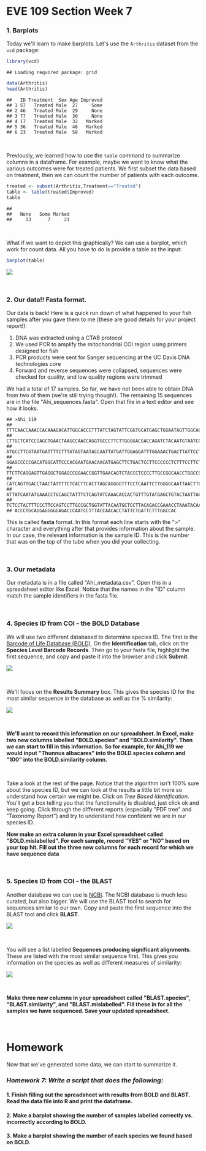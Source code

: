 EVE 109 Section Week 7
================

### 1. Barplots

Today we'll learn to make barplots. Let's use the `Arthritis` dataset from the `vcd` package:

``` r
library(vcd)
```

    ## Loading required package: grid

``` r
data(Arthritis)
head(Arthritis)
```

    ##   ID Treatment  Sex Age Improved
    ## 1 57   Treated Male  27     Some
    ## 2 46   Treated Male  29     None
    ## 3 77   Treated Male  30     None
    ## 4 17   Treated Male  32   Marked
    ## 5 36   Treated Male  46   Marked
    ## 6 23   Treated Male  58   Marked

 

Previously, we learned how to use the `table` command to summarize columns in a dataframe. For example, maybe we want to know what the various outcomes were for treated patients. We first subset the data based on treatment, then we can count the number of patients with each outcome.

``` r
treated <- subset(Arthritis,Treatment=="Treated")
table <- table(treated$Improved)
table
```

    ## 
    ##   None   Some Marked 
    ##     13      7     21

 

What if we want to depict this graphically? We can use a barplot, which work for count data. All you have to do is provide a table as the input:

``` r
barplot(table)
```

![](Week7_files/figure-markdown_github/unnamed-chunk-3-1.png)

     

### 2. Our data!! Fasta format.

Our data is back! Here is a quick run down of what happened to your fish samples after you gave them to me (these are good details for your project report!):

1.  DNA was extracted using a CTAB protocol
2.  We used PCR to amplify the mitochondrial COI region using primers designed for fish
3.  PCR products were sent for Sanger sequencing at the UC Davis DNA technologies core
4.  Forward and reverse sequences were collapsed, sequences were checked for quality, and low quality regions were trimmed

We had a total of 17 samples. So far, we have not been able to obtain DNA from two of them (we're still trying though!). The remaining 15 sequences are in the file "Ahi\_sequences.fasta". Open that file in a text editor and see how it looks.

    ## >Ahi_119
    ## TTTCAACCAAACCACAAAGACATTGGCACCCTTTATCTAGTATTCGGTGCATGAGCTGGAATAGTTGGCACGGCCTTAAG
    ## CTTGCTCATCCGAGCTGAACTAAGCCAACCAGGTGCCCTTCTTGGGGACGACCAGATCTACAATGTAATCGTTACGGCCC
    ## ATGCCTTCGTAATGATTTTCTTTATAGTAATACCAATTATGATTGGAGGATTTGGAAACTGACTTATTCCTCTAATGATC
    ## GGAGCCCCCGACATGGCATTCCCACGAATGAACAACATGAGCTTCTGACTCCTTCCCCCCTCTTTCCTTCTGCTCCTAGC
    ## TTCTTCAGGAGTTGAGGCTGGAGCCGGAACCGGTTGAACAGTCTACCCTCCCCTTGCCGGCAACCTGGCCCACGCAGGGG
    ## CATCAGTTGACCTAACTATTTTCTCACTTCACTTAGCAGGGGTTTCCTCAATTCTTGGGGCAATTAACTTCATCACAACA
    ## ATTATCAATATGAAACCTGCAGCTATTTCTCAGTATCAAACACCACTGTTTGTATGAGCTGTACTAATTACAGCTGTTCT
    ## TCTCCTACTTTCCCTTCCAGTCCTTGCCGCTGGTATTACAATGCTCCTTACAGACCGAAACCTAAATACAACCTTCTTCG
    ## ACCCTGCAGGAGGGGGAGACCCAATCCTTTACCAACACCTATTCTGATTCTTTGGCCAC

This is called **fasta** format. In this format each line starts with the "&gt;" character and everything after that provides information about the sample. In our case, the relevant information is the sample ID. This is the number that was on the top of the tube when you did your collecting.

     

### 3. Our metadata

Our metadata is in a file called "Ahi\_metadata.csv". Open this in a spreadsheet editor like Excel. Notice that the names in the "ID" column match the sample identifiers in the fasta file.

     

### 4. Species ID from COI - the BOLD Database

We will use two different databased to determine species ID. The first is the [Barcode of Life Database (BOLD)](https://http://www.boldsystems.org/index.php/IDS_OpenIdEngine). On the **Identification** tab, click on the **Species Level Barcode Records**. Then go to your fasta file, highlight the first sequence, and copy and paste it into the browser and click **Submit**.

![](Figs/Screen1.png)

 

We'll focus on the **Results Summary** box. This gives the species ID for the most similar sequence in the database as well as the % similarity:

![](Figs/Screen2.png)

 

**We'll want to record this information on our spreadsheet. In Excel, make two new columns labelled "BOLD.species" and "BOLD.similarity". Then we can start to fill in this information. So for example, for Ahi\_119 we would input "Thunnus albacares" into the BOLD.species column and "100" into the BOLD.similarity column.**

 

Take a look at the rest of the page. Notice that the algorithm isn't 100% sure about the species ID, but we can look at the results a little bit more so understand how certain we might be. Click on *Tree Based Identification*. You'll get a box telling you that the functionality is disabled, just click ok and keep going. Click through the different reports (especially "PDF tree" and "Taxonomy Report") and try to understand how confident we are in our species ID.

**Now make an extra column in your Excel spreadsheet called "BOLD.mislabelled". For each sample, record "YES" or "NO" based on your top hit. Fill out the three new columns for each record for which we have sequence data**

     

### 5. Species ID from COI - the BLAST

Another database we can use is [NCBI](https://blast.ncbi.nlm.nih.gov/Blast.cgi?PROGRAM=blastn&PAGE_TYPE=BlastSearch&LINK_LOC=blasthome). The NCBI database is much less curated, but also bigger. We will use the BLAST tool to search for sequences similar to our own. Copy and paste the first sequence into the BLAST tool and click **BLAST**.

![](Figs/Screen3.png)

 

You will see a list labelled **Sequences producing significant alignments**. These are listed with the most similar sequence first. This gives you information on the species as well as different measures of similarity:

![](Figs/Screen3.png)

 

**Make three new columns in your spreadsheet called "BLAST.species", "BLAST.similarity", and "BLAST.mislabelled". Fill these in for all the samples we have sequenced. Save your updated spreadsheet.**

     

Homework
========

Now that we've generated some data, we can start to summarize it.

### *Homework 7: Write a script that does the following:*

#### 1. Finish filling out the spreadsheet with results from BOLD and BLAST. Read the data file into R and print the dataframe.

#### 2. Make a barplot showing the number of samples labelled correctly vs. incorrectly according to BOLD.

#### 3. Make a barplot showing the number of each species we found based on BOLD.
